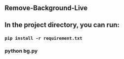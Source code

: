 ## Remove-Background-Live

## In the project directory, you can run:
### `pip install -r requirement.txt`
### python bg.py


